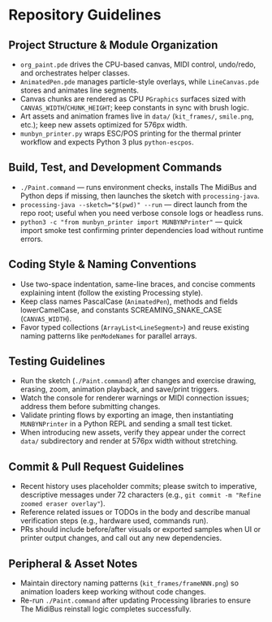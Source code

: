 # Repository Guidelines

## Project Structure & Module Organization
- `org_paint.pde` drives the CPU-based canvas, MIDI control, undo/redo, and orchestrates helper classes.
- `AnimatedPen.pde` manages particle-style overlays, while `LineCanvas.pde` stores and animates line segments.
- Canvas chunks are rendered as CPU `PGraphics` surfaces sized with `CANVAS_WIDTH`/`CHUNK_HEIGHT`; keep constants in sync with brush logic.
- Art assets and animation frames live in `data/` (`kit_frames/`, `smile.png`, etc.); keep new assets optimized for 576px width.
- `munbyn_printer.py` wraps ESC/POS printing for the thermal printer workflow and expects Python 3 plus `python-escpos`.

## Build, Test, and Development Commands
- `./Paint.command` — runs environment checks, installs The MidiBus and Python deps if missing, then launches the sketch with `processing-java`.
- `processing-java --sketch="$(pwd)" --run` — direct launch from the repo root; useful when you need verbose console logs or headless runs.
- `python3 -c "from munbyn_printer import MUNBYNPrinter"` — quick import smoke test confirming printer dependencies load without runtime errors.

## Coding Style & Naming Conventions
- Use two-space indentation, same-line braces, and concise comments explaining intent (follow the existing Processing style).
- Keep class names PascalCase (`AnimatedPen`), methods and fields lowerCamelCase, and constants SCREAMING_SNAKE_CASE (`CANVAS_WIDTH`).
- Favor typed collections (`ArrayList<LineSegment>`) and reuse existing naming patterns like `penModeNames` for parallel arrays.

## Testing Guidelines
- Run the sketch (`./Paint.command`) after changes and exercise drawing, erasing, zoom, animation playback, and save/print triggers.
- Watch the console for renderer warnings or MIDI connection issues; address them before submitting changes.
- Validate printing flows by exporting an image, then instantiating `MUNBYNPrinter` in a Python REPL and sending a small test ticket.
- When introducing new assets, verify they appear under the correct `data/` subdirectory and render at 576px width without stretching.

## Commit & Pull Request Guidelines
- Recent history uses placeholder commits; please switch to imperative, descriptive messages under 72 characters (e.g., `git commit -m "Refine zoomed eraser overlay"`).
- Reference related issues or TODOs in the body and describe manual verification steps (e.g., hardware used, commands run).
- PRs should include before/after visuals or exported samples when UI or printer output changes, and call out any new dependencies.

## Peripheral & Asset Notes
- Maintain directory naming patterns (`kit_frames/frameNNN.png`) so animation loaders keep working without code changes.
- Re-run `./Paint.command` after updating Processing libraries to ensure The MidiBus reinstall logic completes successfully.
